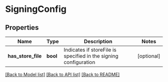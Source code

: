 # SigningConfig

## Properties
Name | Type | Description | Notes
------------ | ------------- | ------------- | -------------
**has_store_file** | **bool** | Indicates if storeFile is specified in the signing configuration | [optional] 

[[Back to Model list]](../README.md#documentation-for-models) [[Back to API list]](../README.md#documentation-for-api-endpoints) [[Back to README]](../README.md)


